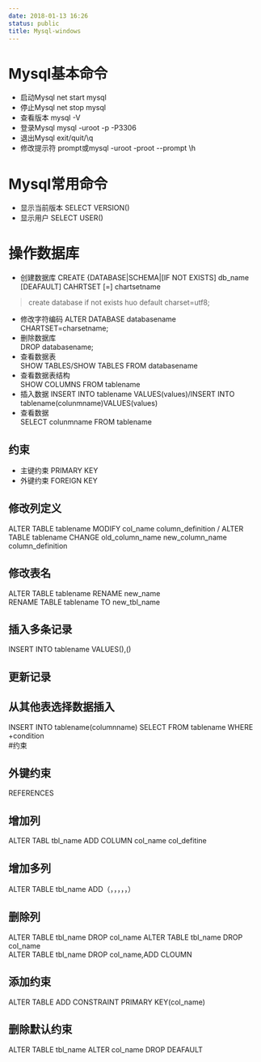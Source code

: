 ```yaml
---
date: 2018-01-13 16:26
status: public
title: Mysql-windows
---
```


# Mysql基本命令
* 启动Mysql net start mysql
* 停止Mysql net stop mysql
* 查看版本 mysql -V
* 登录Mysql mysql -uroot -p -P3306
* 退出Mysql exit/quit/\q
* 修改提示符 prompt或mysql -uroot -proot --prompt \h  
# Mysql常用命令  
* 显示当前版本 SELECT VERSION()  
* 显示用户 SELECT USER()  
# 操作数据库  
* 创建数据库 CREATE {DATABASE|SCHEMA|[IF NOT EXISTS]
db_name [DEAFAULT] CAHRTSET [=] chartsetname  
> create database if not exists huo default charset=utf8;
* 修改字符编码
ALTER DATABASE databasename CHARTSET=charsetname;  
* 删除数据库  
DROP databasename;  
* 查看数据表  
SHOW TABLES/SHOW TABLES FROM databasename  
* 查看数据表结构  
SHOW COLUMNS FROM tablename  
* 插入数据 
INSERT INTO tablename VALUES(values)/INSERT INTO tablename(colunmname)VALUES(values)  
* 查看数据  
SELECT colunmname FROM tablename  
## 约束  
* 主键约束 PRIMARY KEY
* 外键约束 FOREIGN KEY  
## 修改列定义  
ALTER TABLE tablename MODIFY col_name column_definition  /
ALTER TABLE tablename CHANGE old_column_name new_column_name column_definition  
## 修改表名  
ALTER TABLE tablename RENAME new_name  
RENAME TABLE tablename TO new_tbl_name  
## 插入多条记录  
INSERT INTO tablename VALUES(),()  
## 更新记录

## 从其他表选择数据插入  
INSERT INTO tablename(columnname) SELECT FROM tablename WHERE +condition  
#约束
## 外键约束
REFERENCES  
## 增加列 
ALTER TABL tbl_name ADD COLUMN col_name col_defitine  
## 增加多列 
ALTER TABLE tbl_name ADD（，，，，，） 
## 删除列 
ALTER TABLE tbl_name DROP col_name 
ALTER TABLE tbl_name DROP col_name  
ALTER TABLE tbl_name DROP col_name,ADD CLOUMN  
## 添加约束 
ALTER TABLE ADD CONSTRAINT PRIMARY KEY(col_name)  
## 删除默认约束 
ALTER TABLE tbl_name ALTER col_name DROP DEAFAULT  
 

